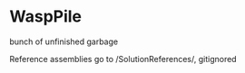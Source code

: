 # WaspPile
bunch of unfinished garbage

Reference assemblies go to /SolutionReferences/, gitignored
